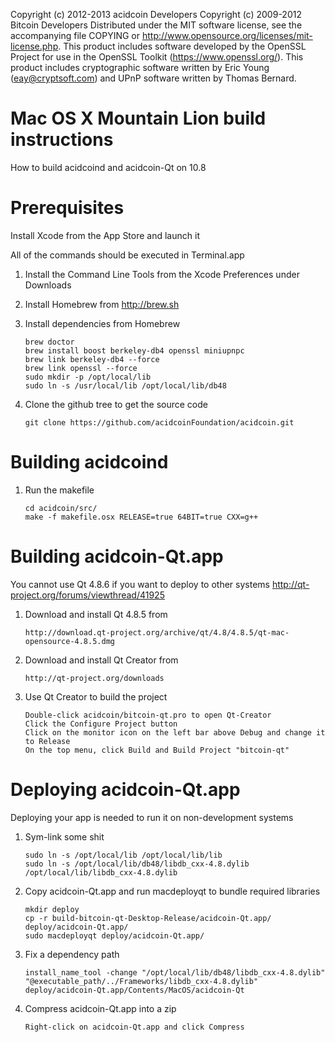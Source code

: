Copyright (c) 2012-2013 acidcoin Developers
Copyright (c) 2009-2012 Bitcoin Developers
Distributed under the MIT software license, see the accompanying file
COPYING or http://www.opensource.org/licenses/mit-license.php. This
product includes software developed by the OpenSSL Project for use in the
OpenSSL Toolkit (https://www.openssl.org/). This product includes cryptographic
software written by Eric Young (eay@cryptsoft.com) and UPnP software written by
Thomas Bernard.


Mac OS X Mountain Lion build instructions
=========================================
How to build acidcoind and acidcoin-Qt on 10.8


Prerequisites
=============
Install Xcode from the App Store and launch it

All of the commands should be executed in Terminal.app

1.  Install the Command Line Tools from the Xcode Preferences under Downloads

2.  Install Homebrew from http://brew.sh

3.  Install dependencies from Homebrew

		brew doctor
		brew install boost berkeley-db4 openssl miniupnpc
		brew link berkeley-db4 --force
		brew link openssl --force
		sudo mkdir -p /opt/local/lib
		sudo ln -s /usr/local/lib /opt/local/lib/db48

4.  Clone the github tree to get the source code

		git clone https://github.com/acidcoinFoundation/acidcoin.git


Building acidcoind
=================

1.  Run the makefile

		cd acidcoin/src/
		make -f makefile.osx RELEASE=true 64BIT=true CXX=g++


Building acidcoin-Qt.app
=======================
You cannot use Qt 4.8.6 if you want to deploy to other systems
http://qt-project.org/forums/viewthread/41925

1.  Download and install Qt 4.8.5 from

		http://download.qt-project.org/archive/qt/4.8/4.8.5/qt-mac-opensource-4.8.5.dmg

2.  Download and install Qt Creator from

		http://qt-project.org/downloads

3.  Use Qt Creator to build the project

		Double-click acidcoin/bitcoin-qt.pro to open Qt-Creator
		Click the Configure Project button
		Click on the monitor icon on the left bar above Debug and change it to Release
		On the top menu, click Build and Build Project "bitcoin-qt"


Deploying acidcoin-Qt.app
========================
Deploying your app is needed to run it on non-development systems

1.  Sym-link some shit

		sudo ln -s /opt/local/lib /opt/local/lib/lib
		sudo ln -s /opt/local/lib/db48/libdb_cxx-4.8.dylib /opt/local/lib/libdb_cxx-4.8.dylib

2.  Copy acidcoin-Qt.app and run macdeployqt to bundle required libraries

		mkdir deploy
		cp -r build-bitcoin-qt-Desktop-Release/acidcoin-Qt.app/ deploy/acidcoin-Qt.app/
		sudo macdeployqt deploy/acidcoin-Qt.app/

3.  Fix a dependency path

		install_name_tool -change "/opt/local/lib/db48/libdb_cxx-4.8.dylib" "@executable_path/../Frameworks/libdb_cxx-4.8.dylib" deploy/acidcoin-Qt.app/Contents/MacOS/acidcoin-Qt

4.  Compress acidcoin-Qt.app into a zip

		Right-click on acidcoin-Qt.app and click Compress